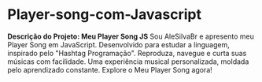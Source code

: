 # Player-song-com-Javascript
**Descrição do Projeto: Meu Player Song JS**  Sou AleSilvaBr e apresento meu Player Song em JavaScript. Desenvolvido para estudar a linguagem, inspirado pelo "Hashtag Programação". Reproduza, navegue e curta suas músicas com facilidade. Uma experiência musical personalizada, moldada pelo aprendizado constante. Explore o Meu Player Song agora!
